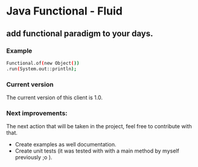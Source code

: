 # Java Functional - Fluid
## add functional paradigm to your days.

### Example
```sh
Functional.of(new Object())
.run(System.out::println);
```

### Current version
The current version of this client is 1.0.

### Next improvements:
The next action that will be taken in the project, feel free to contribute with that.

- Create examples as well documentation.
- Create unit tests (it was tested with with a main method by myself previously ;o ).




